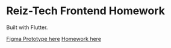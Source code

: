 # Reiz-Tech Frontend Homework
Built with Flutter.

[Figma Prototype here](https://www.figma.com/proto/hcl3iQ80KAOoYX6Nd6TEn2/ReizTech-Homework-Assignment?page-id=0%3A1&node-id=2%3A35&viewport=-625%2C469%2C0.62&scaling=contain&starting-point-node-id=2%3A35)
[Homework here](https://www.reiz-tech-homework.web.app)
